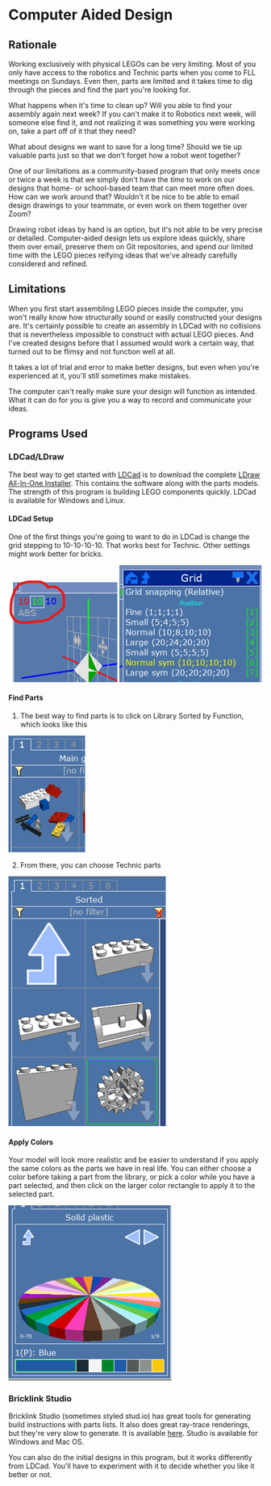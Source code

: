 # Computer Aided Design

## Rationale

Working exclusively with physical LEGOs can be very limiting. Most of you only have access to the robotics and Technic parts when you come to FLL meetings on Sundays. Even then, parts are limited and it takes time to dig through the pieces and find the part you're looking for.

What happens when it's time to clean up? Will you able to find your assembly again next week? If you can't make it to Robotics next week, will someone else find it, and not realizing it was something you were working on, take a part off of it that they need?

What about designs we want to save for a long time? Should we tie up valuable parts just so that we don't forget how a robot went together?

One of our limitations as a community-based program that only meets once or twice a week is that we simply don't have the _time_ to work on our designs that home- or school-based team that can meet more often does. How can we work around that? Wouldn't it be nice to be able to email design drawings to your teammate, or even work on them together over Zoom?

Drawing robot ideas by hand is an option, but it's not able to be very precise or detailed. Computer-aided design lets us explore ideas quickly, share them over email, preserve them on Git repositories, and spend our limited time with the LEGO pieces reifying ideas that we've already carefully considered and refined.

## Limitations

When you first start assembling LEGO pieces inside the computer, you won't really know how structurally sound or easily constructed your designs are. It's certainly possible to create an assembly in LDCad with no collisions that is nevertheless impossible to construct with actual LEGO pieces. And I've created designs before that I assumed would work a certain way, that turned out to be flimsy and not function well at all.

It takes a lot of trial and error to make better designs, but even when you're experienced at it, you'll still sometimes make mistakes.

The computer can't really make sure your design will function as intended. What it can do for you is give you a way to record and communicate your ideas.

## Programs Used

### LDCad/LDraw

The best way to get started with [LDCad](http://www.melkert.net/LDCad) is to download the complete [LDraw All-In-One Installer](https://www.ldraw.org/article/104.html). This contains the software along with the parts models. The strength of this program is building LEGO components quickly. LDCad is available for Windows and Linux.

#### LDCad Setup

One of the first things you're going to want to do in LDCad is change the grid stepping to 10-10-10-10. That works best for Technic. Other settings might work better for bricks.

![go to grid stepping](./ldcad_grid_1.png)
![choose grid stepping](./ldcad_grid_2.png)

#### Find Parts

1. The best way to find parts is to click on Library Sorted by Function, which looks like this

![parts](./parts.png)

2. From there, you can choose Technic parts

![technic](./technic_parts.png)

#### Apply Colors

Your model will look more realistic and be easier to understand if you apply the same colors as the parts we have in real life. You can either choose a color before taking a part from the library, or pick a color while you have a part selected, and then click on the larger color rectangle to apply it to the selected part.

![color picker](./colors.png)

### Bricklink Studio

Bricklink Studio (sometimes styled stud.io) has great tools for generating build instructions with parts lists. It also does great ray-trace renderings, but they're very slow to generate. It is available [here](https://www.bricklink.com/v3/studio/download.page). Studio is available for Windows and Mac OS.

You can also do the initial designs in this program, but it works differently from LDCad. You'll have to experiment with it to decide whether you like it better or not.